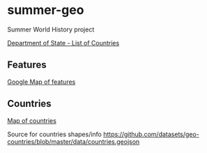 # summer-geo
Summer World History project

[Department of State - List of Countries](https://www.state.gov/independent-states-in-the-world/)

## Features

[Google Map of features](https://drive.google.com/open?id=1IaDA2lzXpll1rHSRL15lBZhqzpgjJIaI&usp=sharing)

## Countries

[Map of countries](https://github.com/arltechstudent/summer-geo/blob/master/countries.geojson)

Source for countries shapes/info https://github.com/datasets/geo-countries/blob/master/data/countries.geojson
